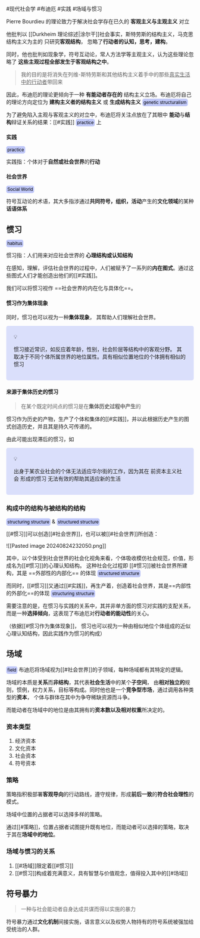---
---

#现代社会学  #布迪厄 #实践 #场域与惯习

Pierre Bourdieu 的理论致力于解决社会学存在已久的 **客观主义与主观主义** 对立

他批判以 [[Durkheim 理论综述|涂尔干]]社会事实，斯特劳斯的结构主义，马克思结构主义为主的 只研究**客观结构**， 忽略了**行动者的认知，思考，建构**。

同时，他也批判如现象学，符号互动论，常人方法学等主观主义，认为这些理论忽略了 **这些主观过程全部发生于客观结构之中**。

> 我的目的是将消失在列维-斯特劳斯和其他结构主义着手中的那些<u>真实生活中的行动者</u>带回来

因此，布迪厄的理论更倾向于一种 **有能动者存在的** 结构主义立场。布迪厄将自己的理论方向定位为 **建构主义者的结构主义** 或 **生成结构主义** <small style="background-color:rgba(166, 177, 247, 0.7);padding:3px;border-radius:5px;color:black">genetic structuralism</small>

为了避免陷入主观与客观主义的对立中，布迪厄将关注点放在了其眼中 **能动**与**结构**辩证关系的结果：[[#实践]] <small style="background-color:rgba(166, 177, 247, 0.7);padding:3px;border-radius:5px;color:black">practice</small> 上

#### 实践
<small style="background-color:rgba(166, 177, 247, 0.7);padding:3px;border-radius:5px;color:black">practice</small>

实践指：个体对于**自然或社会世界**的**行动**

#### 社会世界
<small style="background-color:rgba(166, 177, 247, 0.7);padding:3px;border-radius:5px;color:black">Social World</small>

符号互动论的术语，其大多指涉通过**共同符号，组织，活动**产生的**文化领域**的某种**话语体系**

## 惯习 
<small style="background-color:rgba(166, 177, 247, 0.7);padding:3px;border-radius:5px;color:black">habitus</small>

惯习指：人们用来对应社会世界的 **心理结构或认知结构** 

在感知，理解，评估社会世界的过程中，人们被赋予了一系列的**内在图式**。通过这些图式人们才能创造出他们的[[#实践]]。

我们可以将惯习视作 ==社会世界的内在化与具体化==。

#### 惯习作为集体现象

同时，惯习也可以视为一种**集体现象**， 其帮助人们理解社会世界。

<div style="background-color:rgba(166, 177, 247,0.4);padding:20px;border-radius:5px"><span>💡</span><br><p>惯习接近常识，如反应着年龄，性别，社会阶层等结构中的客观分野。 其取决于不同个体所属世界的地位属性。具有相似位置地位的个体拥有相似的惯习</p></div>

#### 来源于集体历史的惯习

> 在某个既定时间点的惯习是在**集体历史过程中产生**的

惯习作为历史的产物，生产了个体和集体的[[#实践]]，并以此根据历史产生的图式创造历史，并且其是持久可传递的。

由此可能出现滞后的惯习，如

<div style="background-color:rgba(166, 177, 247,0.4);padding:20px;border-radius:5px"><span>💡</span><br><p>出身于某农业社会的个体无法适应华尔街的工作，因为其在 前资本主义社会 形成的惯习 无法有效的帮助其适应新的生活</p></div>

### 构成中的结构与被结构的结构
<small style="background-color:rgba(166, 177, 247, 0.7);padding:3px;border-radius:5px;color:black">structuring structure</small> & <small style="background-color:rgba(166, 177, 247, 0.7);padding:3px;border-radius:5px;color:black">structured structure</small>

[[#惯习]]可以创造[[#社会世界]]，也可以被[[#社会世界]]所创造：

![[Pasted image 20240824232050.png]]

其中，以个体受到社会世界的社会化视角来看，个体吸收模仿社会规范，价值，形成名为[[#惯习]]的心理认知结构。 这种社会化过程即 [[#惯习]]被社会世界所建构，其是 ==外部性的内部化== 的体现 <small style="background-color:rgba(166, 177, 247, 0.7);padding:3px;border-radius:5px;color:black">structured structure</small>

而同时，[[#惯习]]又通过[[#实践]]，再生产着，创造着社会世界，其是==内部性的外部化==的体现 <small style="background-color:rgba(166, 177, 247, 0.7);padding:3px;border-radius:5px;color:black">structuring structure</small>

需要注意的是，在惯习与实践的关系中，其并非单方面的惯习对实践的支配关系，而是一种**选择倾向**，这表现了布迪厄对**行动者的能动性**的关心。

（依据[[#惯习作为集体现象]]， 惯习也可以视为一种由相似地位个体组成的近似心理认知结构，因此实践作为惯习的构成）


## 场域
<small style="background-color:rgba(166, 177, 247, 0.7);padding:3px;border-radius:5px;color:black">field</small>
布迪厄将场域视为[[#社会世界]]的子领域，每种场域都有其特定的逻辑。

场域的本质是**关系**而**非结构**，其代表**社会生活**中的某个**子空间**， 由**相对独立的**规则，惯例，权力关系，目标等构成。同时他也是一个**竞争型市场**，通过调用各种类型的**资本**， 个体与群体在其中为争夺稀缺资源而斗争。

而能动者在场域中的地位是由其拥有的**资本数以及相对权重**所决定的。

### 资本类型

1. 经济资本
2. 文化资本
3. 社会资本
4. 符号资本

### 策略

策略指积极部署**客观导向**的行动路线，遵守规律，形成**前后一致**的**符合社会理性**的模式。

场域中位置的占据者可以选择多样的策略。

通过[[#策略]]，位置占据者试图提升既有地位，而能动者可以选择的策略，取决于其在**场域中的地位**。


### 场域与惯习的关系

1. [[#场域]]限定着[[#惯习]]
2. [[#惯习]]构成着充满意义，具有智慧与价值观念，值得投入其中的[[#场域]]


## 符号暴力

> 一种与社会能动者自身达成共谋而得以实施的暴力

符号暴力通过**文化机制**间接实施，语言意义以及权势人物持有的符号系统被强加给受统治的人群。
















